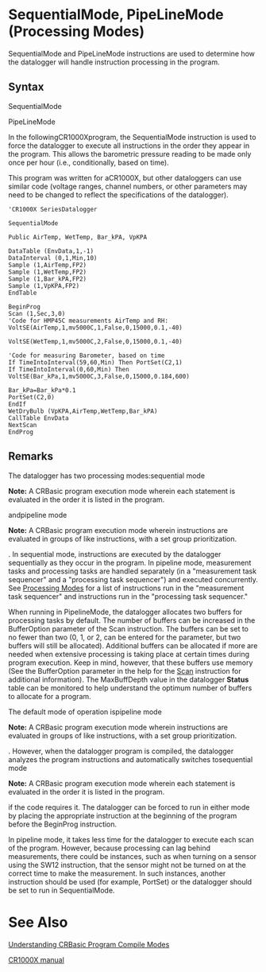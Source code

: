 # SequentialMode, PipeLineMode (Processing Modes)

SequentialMode and PipeLineMode instructions are used to determine how the datalogger will handle instruction processing in the program.

## Syntax

SequentialMode

PipeLineMode

In the followingCR1000Xprogram, the SequentialMode instruction is used to force the datalogger to execute all instructions in the order they appear in the program. This allows the barometric pressure reading to be made only once per hour (i.e., conditionally, based on time).

This program was written for aCR1000X, but other dataloggers can use similar code (voltage ranges, channel numbers, or other parameters may need to be changed to reflect the specifications of the datalogger).

```
'CR1000X SeriesDatalogger

SequentialMode

Public AirTemp, WetTemp, Bar_kPA, VpKPA

DataTable (EnvData,1,-1)
DataInterval (0,1,Min,10)
Sample (1,AirTemp,FP2)
Sample (1,WetTemp,FP2)
Sample (1,Bar_kPA,FP2)
Sample (1,VpKPA,FP2)
EndTable

BeginProg
Scan (1,Sec,3,0)
'Code for HMP45C measurements AirTemp and RH:
VoltSE(AirTemp,1,mv5000C,1,False,0,15000,0.1,-40)

VoltSE(WetTemp,1,mv5000C,2,False,0,15000,0.1,-40)

'Code for measuring Barometer, based on time
If TimeIntoInterval(59,60,Min) Then PortSet(C2,1)
If TimeIntoInterval(0,60,Min) Then
VoltSE(Bar_kPa,1,mv5000C,3,False,0,15000,0.184,600)

Bar_kPa=Bar_kPa*0.1
PortSet(C2,0)
EndIf
WetDryBulb (VpKPA,AirTemp,WetTemp,Bar_kPA)
CallTable EnvData
NextScan
EndProg
```

## Remarks

The datalogger has two processing modes:sequential mode

**Note:** A CRBasic program execution mode wherein each statement is evaluated in the order it is listed in the program.

andpipeline mode

**Note:** A CRBasic program execution mode wherein instructions are evaluated in groups of like instructions, with a set group prioritization.

. In sequential mode, instructions are executed by the datalogger sequentially as they occur in the program. In pipeline mode, measurement tasks and processing tasks are handled separately (in a "measurement task sequencer" and a "processing task sequencer") and executed concurrently. See [Processing Modes](../Info/ProcessingModes.md) for a list of instructions run in the "measurement task sequencer" and instructions run in the "processing task sequencer."

When running in PipelineMode, the datalogger allocates two buffers for processing tasks by default. The number of buffers can be increased in the BufferOption parameter of the Scan instruction. The buffers can be set to no fewer than two (0, 1, or 2, can be entered for the parameter, but two buffers will still be allocated). Additional buffers can be allocated if more are needed when extensive processing is taking place at certain times during program execution. Keep in mind, however, that these buffers use memory (See the BufferOption parameter in the help for the [Scan](scannextscan.md) instruction for additional information). The MaxBuffDepth value in the datalogger **Status** table can be monitored to help understand the optimum number of buffers to allocate for a program.

The default mode of operation ispipeline mode

**Note:** A CRBasic program execution mode wherein instructions are evaluated in groups of like instructions, with a set group prioritization.

. However, when the datalogger program is compiled, the datalogger analyzes the program instructions and automatically switches tosequential mode

**Note:** A CRBasic program execution mode wherein each statement is evaluated in the order it is listed in the program.

if the code requires it. The datalogger can be forced to run in either mode by placing the appropriate instruction at the beginning of the program before the BeginProg instruction.

In pipeline mode, it takes less time for the datalogger to execute each scan of the program. However, because processing can lag behind measurements, there could be instances, such as when turning on a sensor using the SW12 instruction, that the sensor might not be turned on at the correct time to make the measurement. In such instances, another instruction should be used (for example, PortSet) or the datalogger should be set to run in SequentialMode.

# See Also

[Understanding CRBasic Program Compile Modes](https://www.campbellsci.com/blog/crbasic-program-compile-modes)

[CR1000X manual](https://help.campbellsci.com/CR1000X/Content/shared/Details/PipelineSequential.htm)
